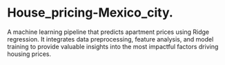 # House_pricing-Mexico_city.
A machine learning pipeline that predicts apartment prices using Ridge regression. It integrates data preprocessing, feature analysis, and model training to provide valuable insights into the most impactful factors driving housing prices.
